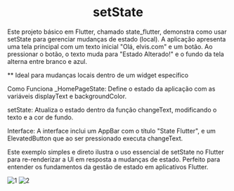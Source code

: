 <h1 align="center">setState</h1>

Este projeto básico em Flutter, chamado state_flutter, demonstra como usar setState para gerenciar mudanças de estado (local). 
A aplicação apresenta uma tela principal com um texto inicial "Olá, elvis.com" e um botão. 
Ao pressionar o botão, o texto muda para "Estado Alterado!" e o fundo da tela alterna entre branco e azul.

** Ideal para mudanças locais dentro de um widget específico

Como Funciona
_HomePageState: Define o estado da aplicação com as variáveis displayText e backgroundColor.

setState: Atualiza o estado dentro da função changeText, modificando o texto e a cor de fundo.

Interface: A interface inclui um AppBar com o título "State Flutter", e um ElevatedButton que ao ser pressionado executa changeText.

Este exemplo simples e direto ilustra o uso essencial de setState no Flutter para re-renderizar a UI em resposta a mudanças de estado. Perfeito para entender os fundamentos da gestão de estado em aplicativos Flutter.


![1](https://github.com/user-attachments/assets/f0f27bdd-3027-465c-b5d8-e147788a1088)
![2](https://github.com/user-attachments/assets/1ba603fd-f120-4326-9193-33e62bb8eb57)

